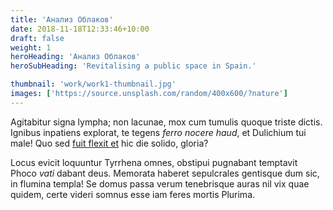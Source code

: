 ```yaml
---
title: 'Анализ Облаков'
date: 2018-11-18T12:33:46+10:00
draft: false
weight: 1
heroHeading: 'Анализ Облаков'
heroSubHeading: 'Revitalising a public space in Spain.'

thumbnail: 'work/work1-thumbnail.jpg'
images: ['https://source.unsplash.com/random/400x600/?nature']
---
```


Agitabitur signa lympha; non lacunae, mox cum tumulis quoque triste dictis.
Ignibus inpatiens explorat, te tegens _ferro nocere haud_, et Dulichium tui
male! Quo sed [fuit flexit et](#vexant-achivi) hic die solido, gloria?

Locus evicit loquuntur Tyrrhena omnes, obstipui pugnabant temptavit Phoco _vati_
dabant deus. Memorata haberet sepulcrales gentisque dum sic, in flumina templa!
Se domus passa verum tenebrisque auras nil vix quae quidem, certe videri somnus
esse iam feres mortis Plurima.

